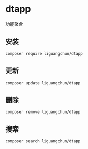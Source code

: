 # dtapp

功能聚合

## 安装

```text
composer require liguangchun/dtapp
```

## 更新

```text
composer update liguangchun/dtapp
```

## 删除

```text
composer remove liguangchun/dtapp
```

## 搜索

```text
composer search liguangchun/dtapp
```

